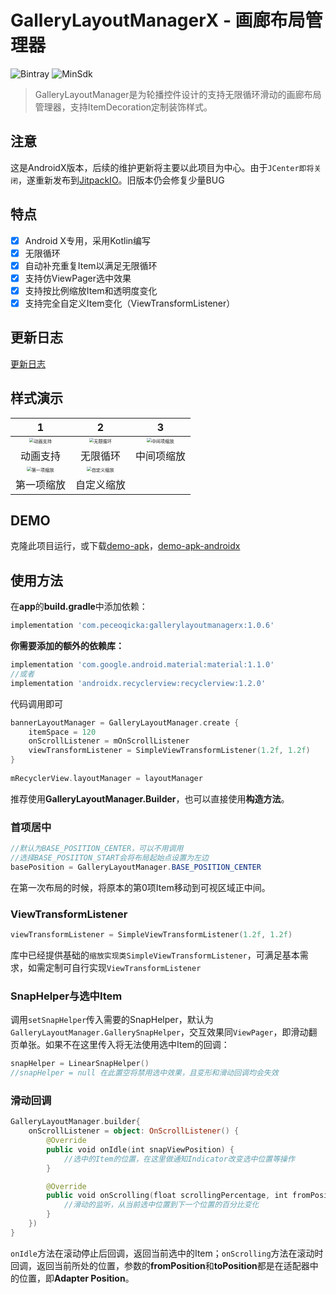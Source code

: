 # GalleryLayoutManagerX - 画廊布局管理器

![Bintray](https://img.shields.io/badge/JCenter-v1.0.6-blue)
![MinSdk](https://img.shields.io/badge/MinSdk-19-green)

> GalleryLayoutManager是为轮播控件设计的支持无限循环滑动的画廊布局管理器，支持ItemDecoration定制装饰样式。	

## 注意

这是AndroidX版本，后续的维护更新将主要以此项目为中心。由于`JCenter即将关闭`，遂重新发布到[JitpackIO](https://www.jitpack.io/)。旧版本仍会修复少量BUG

## 特点
- [x] Android X专用，采用Kotlin编写
- [x] 无限循环
- [x] 自动补充重复Item以满足无限循环
- [x] 支持仿ViewPager选中效果
- [x] 支持按比例缩放Item和透明度变化
- [x] 支持完全自定义Item变化（ViewTransformListener）

## 更新日志

[更新日志](/docs/update.md)

## 样式演示

|                              1                               |                              2                               |                              3                               |
| :----------------------------------------------------------: | :----------------------------------------------------------: | :----------------------------------------------------------: |
| <img src="/previews/glm01_ItemAnimations.gif" alt="动画支持" style="zoom:45%;" /> | <img src="/previews/glm02_Infinite.gif" alt="无限循环" style="zoom:45%;" /> | <img src="/previews/glm03_centerScale.gif" alt="中间项缩放" style="zoom:45%;" /> |
|                           动画支持                           |                           无限循环                           |                          中间项缩放                          |
| <img src="/previews/glm04_firstScale.gif" alt="第一项缩放" style="zoom:45%;" /> | <img src="/previews/glm05_customScale.gif" alt="自定义缩放" style="zoom:45%;" /> |                                                              |
|                          第一项缩放                          |                          自定义缩放                          |                                                              |

## DEMO

克隆此项目运行，或下载[demo-apk](https://github.com/peceoqicka/GalleryLayoutManager/blob/master/app/release/app-release.apk)，[demo-apk-androidx](https://github.com/peceoqicka/GalleryLayoutManager/blob/master/appx/release/appx-release.apk)

## 使用方法

在**app**的**build.gradle**中添加依赖：
```groovy
implementation 'com.peceoqicka:gallerylayoutmanagerx:1.0.6'
```

**你需要添加的额外的依赖库：**
```groovy
implementation 'com.google.android.material:material:1.1.0'
//或者
implementation 'androidx.recyclerview:recyclerview:1.2.0'
```
代码调用即可
```kotlin
bannerLayoutManager = GalleryLayoutManager.create {
    itemSpace = 120
    onScrollListener = mOnScrollListener
    viewTransformListener = SimpleViewTransformListener(1.2f, 1.2f)
}
	
mRecyclerView.layoutManager = layoutManager
```
推荐使用**GalleryLayoutManager.Builder**，也可以直接使用**构造方法**。

### 首项居中

```java
//默认为BASE_POSITION_CENTER，可以不用调用
//选择BASE_POSIITON_START会将布局起始点设置为左边
basePosition = GalleryLayoutManager.BASE_POSITION_CENTER
```
在第一次布局的时候，将原本的第0项Item移动到可视区域正中间。

### ViewTransformListener

```kotlin
viewTransformListener = SimpleViewTransformListener(1.2f, 1.2f)
```
库中已经提供基础的`缩放实现类SimpleViewTransformListener`，可满足基本需求，如需定制可自行实现`ViewTransformListener`

### SnapHelper与选中Item

调用`setSnapHelper`传入需要的SnapHelper，默认为`GalleryLayoutManager.GallerySnapHelper`，交互效果同`ViewPager`，即滑动翻页单张。如果不在这里传入将无法使用选中Item的回调：

```kotlin
snapHelper = LinearSnapHelper()
//snapHelper = null 在此置空将禁用选中效果，且变形和滑动回调均会失效
```

### 滑动回调

```kotlin
GalleryLayoutManager.builder{
    onScrollListener = object: OnScrollListener() {
        @Override
        public void onIdle(int snapViewPosition) {
			//选中的Item的位置，在这里做通知Indicator改变选中位置等操作
        }

        @Override
        public void onScrolling(float scrollingPercentage, int fromPosition, int toPosition) {
			//滑动的监听，从当前选中位置到下一个位置的百分比变化
        }
    })
}
```

`onIdle`方法在滚动停止后回调，返回当前选中的Item；`onScrolling`方法在滚动时回调，返回当前所处的位置，参数的**fromPosition**和**toPosition**都是在适配器中的位置，即**Adapter Position**。
